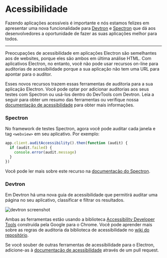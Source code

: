 # Acessibilidade

Fazendo aplicações acessíveis é importante e nós estamos felizes em apresentar uma nova funcionalidade para [Devtron](https://electron.atom.io/devtron) e [Spectron](https://electron.atom.io/spectron) que dá aos desenvolvedores a oportunidade de fazer as suas aplicações melhor para todos.

---

Preocupações de acessibilidade em aplicações Electron são semelhantes aos de websites, porque eles são ambos em última análise HTML. Com aplicativos Electron, no entanto, você não pode usar recursos on-line para auditorias de acessibilidade porque a sua aplicação não tem uma URL para apontar para o auditor.

Esses novos recursos trazem essas ferramentas de auditoria para a sua aplicação Electron. Você pode optar por adicionar auditorias aos seus testes com Spectron ou usá-los dentro do DevTools com Devtron. Leia a seguir para obter um resumo das ferramentas ou verifique nossa [documentação de acessibilidade](https://electron.atom.io/docs/tutorial/accessibility) para obter mais informações.

### Spectron

No framework de testes Spectron, agora você pode auditar cada janela e tag `<webview>` em seu aplicativo. Por exemplo:

```javascript
app.client.auditAccessibility().then(function (audit) {
  if (audit.failed) {
    console.error(audit.message)
  }
})
```

Você pode ler mais sobre este recurso na [documentação do Spectron](https://github.com/electron/spectron#accessibility-testing).

### Devtron

Em Devtron há uma nova guia de acessibilidade que permitirá auditar uma página no seu aplicativo, classificar e filtrar os resultados.

![devtron screenshot](https://cloud.githubusercontent.com/assets/1305617/17156618/9f9bcd72-533f-11e6-880d-389115f40a2a.png)

Ambas as ferramentas estão usando a biblioteca [Accessibility Developer Tools](https://github.com/GoogleChrome/accessibility-developer-tools) construída pela Google para o Chrome. Você pode aprender mais sobre as regras de auditoria da biblioteca de acessibilidade no [wiki do repositório](https://github.com/GoogleChrome/accessibility-developer-tools/wiki/Audit-Rules).

Se você souber de outras ferramentas de acessibilidade para o Electron, adicione-as à [documentação de acessibilidade](https://electron.atom.io/docs/tutorial/accessibility) através de um pull request.
